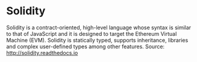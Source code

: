 # Solidity

Solidity is a contract-oriented, high-level language whose syntax is similar to
that of JavaScript and it is designed to target the Ethereum Virtual Machine
(EVM). Solidity is statically typed, supports inheritance, libraries and complex
user-defined types among other features.
Source: http://solidity.readthedocs.io

